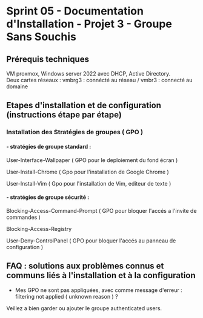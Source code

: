# Sprint 05 - Documentation d'Installation - Projet 3 - Groupe Sans Souchis

## Prérequis techniques

VM proxmox, Windows server 2022 avec DHCP, Active Directory.    
Deux cartes réseaux : vmbrg3 : connécté au réseau / vmbr3 : connecté au domaine

## Etapes d'installation et de configuration (instructions étape par étape)

### Installation des Stratégies de groupes ( GPO )

#### - stratégies de groupe standard :

User-Interface-Wallpaper ( GPO pour le deploiement du fond écran )

User-Install-Chrome ( Gpo pour l'installation de Google Chrome )

User-Install-Vim ( Gpo pour l'installation de Vim, editeur de texte )  

#### - stratégies de groupe sécurité : 

Blocking-Access-Command-Prompt ( GPO pour bloquer l'accés a l'invite de commandes )

Blocking-Access-Registry

User-Deny-ControlPanel ( GPO pour bloquer l'accés au panneau de configuration )

## FAQ : solutions aux problèmes connus et communs liés à l'installation et à la configuration
 
- Mes GPO ne sont pas appliquées, avec comme message d'erreur : filtering not applied ( unknown reason ) ? 

Veillez a bien garder ou ajouter le groupe authenticated users.





